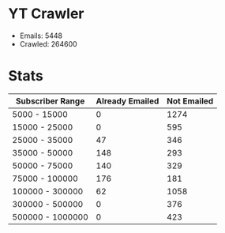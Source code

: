 # YT Crawler
- Emails: 5448
- Crawled: 264600

# Stats
| Subscriber Range  | Already Emailed | Not Emailed |
|-------|-------|-------|
| 5000 - 15000 | 0 | 1274 |
| 15000 - 25000 | 0 | 595 |
| 25000 - 35000 | 47 | 346 |
| 35000 - 50000 | 148 | 293 |
| 50000 - 75000 | 140 | 329 |
| 75000 - 100000 | 176 | 181 |
| 100000 - 300000 | 62 | 1058 |
| 300000 - 500000 | 0 | 376 |
| 500000 - 1000000 | 0 | 423 |

